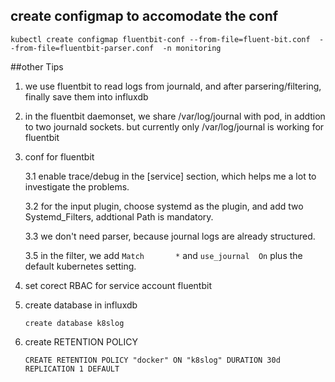 ## create configmap to accomodate the conf
```
kubectl create configmap fluentbit-conf --from-file=fluent-bit.conf  --from-file=fluentbit-parser.conf  -n monitoring
```

##other Tips 

1. we use fluentbit to read logs from journald, and after parsering/filtering, finally save them into influxdb

2. in the fluentbit daemonset, we share /var/log/journal with pod, in addtion to two  journald sockets. but currently only /var/log/journal is working for fluentbit

3. conf for fluentbit
  
   3.1 enable trace/debug in the [service] section, which helps me a lot to investigate the problems.

   3.2 for the input plugin, choose systemd as the plugin, and  add two Systemd_Filters, addtional Path is mandatory. 

   3.3 we don't need parser, because journal logs are already structured.  
   
   3.5 in the filter, we add `Match       *` and `use_journal  On` plus the default kubernetes setting. 

4. set corect RBAC for service account fluentbit

5. create database in influxdb 

   ```
   create database k8slog
   ```
6. create RETENTION POLICY
   
   ```
   CREATE RETENTION POLICY "docker" ON "k8slog" DURATION 30d REPLICATION 1 DEFAULT
   ```
